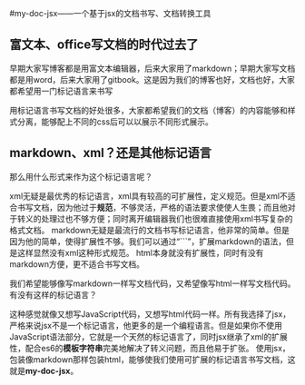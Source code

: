 #my-doc-jsx——一个基于jsx的文档书写、文档转换工具

## 富文本、office写文档的时代过去了
早期大家写博客都是用富文本编辑器，后来大家用了markdown；早期大家写文档都是用word，后来大家用了gitbook。这是因为我们的博客也好，文档也好，大家都希望用一门标记语言来书写

用标记语言书写文档的好处很多，大家都希望我们的文档（博客）的内容能够和样式分离，能够配上不同的css后可以以展示不同形式展示。

## markdown、xml？还是其他标记语言
那么用什么形式来作为这个标记语言呢？

xml无疑是最优秀的标记语言，xml具有较高的可扩展性，定义规范。但是xml不适合书写文档，因为他过于**规范**，不够灵活，严格的语法要求使使人生畏；而且他对于转义的处理过也不够方便；同时离开编辑器我们也很难直接使用xml书写复杂的格式文档。
markdown无疑是最流行的文档书写标记语言，他非常的简单。但是因为他的简单，使得扩展性不够。我们可以通过“\`\`\`”，扩展markdown的语法，但是这样显然没有xml这种形式规范。
html本身就没有扩展性，同时有没有markdown方便，更不适合书写文档。

我们希望能够像写markdown一样写文档代码，又希望像写html一样写文档代码。有没有这样的标记语言？

这种感觉就像又想写JavaScript代码，又想写html代码一样。所有我选择了jsx，严格来说jsx不是一个标记语言，他更多的是一个编程语言。但是如果你不使用JavaScript语法部分，它就是一个天然的标记语言了，同时jsx继承了xml的扩展性，配合es6的**模板字符串**完美地解决了转义问题，而且他易于扩张。
使用jsx，包装像markdown那样包装html，能够使我们使用可扩展的标记语言书写文档，这就是**my-doc-jsx**。